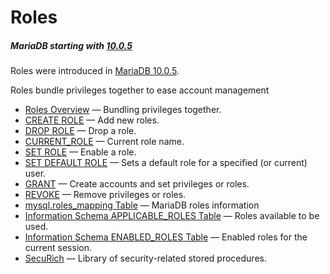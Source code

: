 # Roles

##### MariaDB starting with [10.0.5](/kb/en/mariadb-1005-release-notes/)

Roles were introduced in [MariaDB 10.0.5](/kb/en/mariadb-1005-release-notes/).

Roles bundle privileges together to ease account management

- [Roles Overview](/mariadb-administration/user-server-security/user-account-management/roles/roles_overview/) — Bundling privileges together.
- [CREATE ROLE](/sql-statements-structure/sql-statements/account-management-sql-commands/create-role/) — Add new roles.
- [DROP ROLE](/sql-statements-structure/sql-statements/account-management-sql-commands/drop-role/) — Drop a role.
- [CURRENT_ROLE](/built-in-functions/secondary-functions/information-functions/current_role/) — Current role name.
- [SET ROLE](/sql-statements-structure/sql-statements/account-management-sql-commands/set-role/) — Enable a role.
- [SET DEFAULT ROLE](/sql-statements-structure/sql-statements/account-management-sql-commands/set-default-role/) — Sets a default role for a specified (or current) user.
- [GRANT](/sql-statements-structure/sql-statements/account-management-sql-commands/grant/) — Create accounts and set privileges or roles.
- [REVOKE](/sql-statements-structure/sql-statements/account-management-sql-commands/revoke/) — Remove privileges or roles.
- [mysql.roles_mapping Table](/sql-statements-structure/sql-statements/administrative-sql-statements/system-tables/the-mysql-database-tables/mysqlroles_mapping-table/) — MariaDB roles information
- [Information Schema APPLICABLE_ROLES Table](/sql-statements-structure/sql-statements/administrative-sql-statements/system-tables/information-schema/information-schema-tables/information-schema-applicable_roles-table/) — Roles available to be used.
- [Information Schema ENABLED_ROLES Table](/sql-statements-structure/sql-statements/administrative-sql-statements/system-tables/information-schema/information-schema-tables/information-schema-enabled_roles-table/) — Enabled roles for the current session.
- [SecuRich](/mariadb-administration/user-server-security/user-account-management/roles/securich/) — Library of security-related stored procedures.